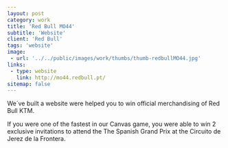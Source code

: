 ```yaml
---
layout: post
category: work
title: 'Red Bull MO44'
subtitle: 'Website'
client: 'Red Bull'
tags: 'website'
image:
 - url: '../../public/images/work/thumbs/thumb-redbullMO44.jpg'
links:
 - type: website
   link: http://mo44.redbull.pt/
sitemap: false
---
```


We´ve built a website were helped you to win official merchandising of Red Bull KTM.

If you were one of the fastest in our Canvas game, you were able to win 2 exclusive invitations to attend the The Spanish Grand Prix at the Circuito de Jerez de la Frontera.